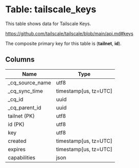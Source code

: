 # Table: tailscale_keys

This table shows data for Tailscale Keys.

https://github.com/tailscale/tailscale/blob/main/api.md#keys

The composite primary key for this table is (**tailnet**, **id**).

## Columns

| Name          | Type          |
| ------------- | ------------- |
|_cq_source_name|utf8|
|_cq_sync_time|timestamp[us, tz=UTC]|
|_cq_id|uuid|
|_cq_parent_id|uuid|
|tailnet (PK)|utf8|
|id (PK)|utf8|
|key|utf8|
|created|timestamp[us, tz=UTC]|
|expires|timestamp[us, tz=UTC]|
|capabilities|json|